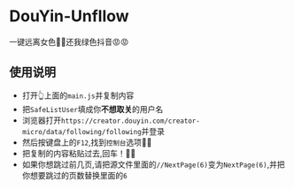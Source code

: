 # DouYin-Unfllow
一键远离女色🤠🤠还我绿色抖音😡😡
## 使用说明
- 打开👆上面的`main.js`并复制内容
- 把`SafeListUser`填成你**不想取关**的用户名
- 浏览器打开`https://creator.douyin.com/creator-micro/data/following/following`并登录
- 然后按键盘上的`F12`,找到`控制台`选项👩‍🚀
- 把复制的内容粘贴过去,回车！🦸‍♂️
- 如果你想跳过前几页,请把源文件里面的`//NextPage(6)`变为`NextPage(6)`,并把你想要跳过的页数替换里面的`6`
